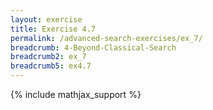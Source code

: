 ```yaml
---
layout: exercise
title: Exercise 4.7
permalink: /advanced-search-exercises/ex_7/
breadcrumb: 4-Beyond-Classical-Search
breadcrumb2: ex_7
breadcrumb5: ex4.7
---
```


{% include mathjax_support %}


